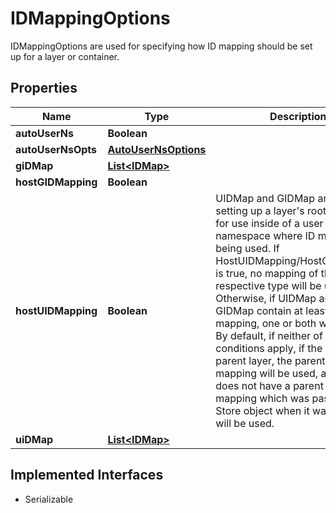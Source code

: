 

# IDMappingOptions

IDMappingOptions are used for specifying how ID mapping should be set up for a layer or container.

## Properties

| Name | Type | Description | Notes |
|------------ | ------------- | ------------- | -------------|
|**autoUserNs** | **Boolean** |  |  [optional] |
|**autoUserNsOpts** | [**AutoUserNsOptions**](AutoUserNsOptions.md) |  |  [optional] |
|**giDMap** | [**List&lt;IDMap&gt;**](IDMap.md) |  |  [optional] |
|**hostGIDMapping** | **Boolean** |  |  [optional] |
|**hostUIDMapping** | **Boolean** | UIDMap and GIDMap are used for setting up a layer&#39;s root filesystem for use inside of a user namespace where ID mapping is being used. If HostUIDMapping/HostGIDMapping is true, no mapping of the respective type will be used.  Otherwise, if UIDMap and/or GIDMap contain at least one mapping, one or both will be used.  By default, if neither of those conditions apply, if the layer has a parent layer, the parent layer&#39;s mapping will be used, and if it does not have a parent layer, the mapping which was passed to the Store object when it was initialized will be used. |  [optional] |
|**uiDMap** | [**List&lt;IDMap&gt;**](IDMap.md) |  |  [optional] |


## Implemented Interfaces

* Serializable


